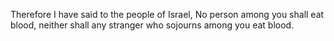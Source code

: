 Therefore I have said to the people of Israel, No person among you shall eat blood, neither shall any stranger who sojourns among you eat blood.
